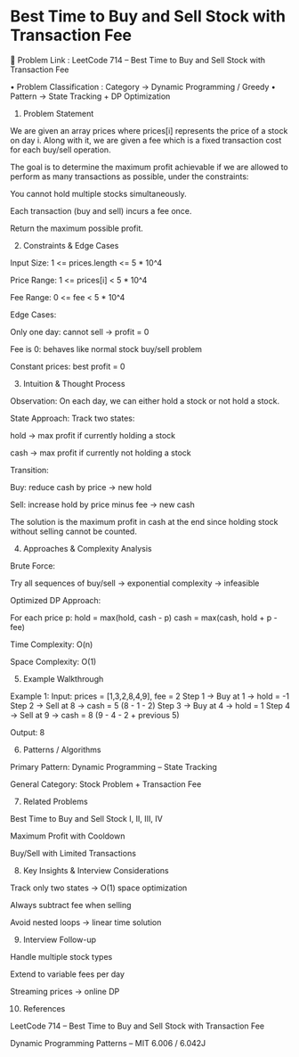 # Best Time to Buy and Sell Stock with Transaction Fee

🔗 Problem Link : LeetCode 714 – Best Time to Buy and Sell Stock with Transaction Fee

• Problem Classification : Category → Dynamic Programming / Greedy
• Pattern → State Tracking + DP Optimization

1. Problem Statement

We are given an array prices where prices[i] represents the price of a stock on day i. Along with it, we are given a fee which is a fixed transaction cost for each buy/sell operation.

The goal is to determine the maximum profit achievable if we are allowed to perform as many transactions as possible, under the constraints:

You cannot hold multiple stocks simultaneously.

Each transaction (buy and sell) incurs a fee once.

Return the maximum possible profit.

2. Constraints & Edge Cases

Input Size: 1 <= prices.length <= 5 * 10^4

Price Range: 1 <= prices[i] < 5 * 10^4

Fee Range: 0 <= fee < 5 * 10^4

Edge Cases:

Only one day: cannot sell → profit = 0

Fee is 0: behaves like normal stock buy/sell problem

Constant prices: best profit = 0

3. Intuition & Thought Process

Observation: On each day, we can either hold a stock or not hold a stock.

State Approach: Track two states:

hold → max profit if currently holding a stock

cash → max profit if currently not holding a stock

Transition:

Buy: reduce cash by price → new hold

Sell: increase hold by price minus fee → new cash

The solution is the maximum profit in cash at the end since holding stock without selling cannot be counted.

4. Approaches & Complexity Analysis

Brute Force:

Try all sequences of buy/sell → exponential complexity → infeasible

Optimized DP Approach:

For each price p:
  hold = max(hold, cash - p)
  cash = max(cash, hold + p - fee)


Time Complexity: O(n)

Space Complexity: O(1)

5. Example Walkthrough

Example 1:
Input: prices = [1,3,2,8,4,9], fee = 2
Step 1 → Buy at 1 → hold = -1
Step 2 → Sell at 8 → cash = 5 (8 - 1 - 2)
Step 3 → Buy at 4 → hold = 1
Step 4 → Sell at 9 → cash = 8 (9 - 4 - 2 + previous 5)

Output: 8

6. Patterns / Algorithms

Primary Pattern: Dynamic Programming – State Tracking

General Category: Stock Problem + Transaction Fee

7. Related Problems

Best Time to Buy and Sell Stock I, II, III, IV

Maximum Profit with Cooldown

Buy/Sell with Limited Transactions

8. Key Insights & Interview Considerations

Track only two states → O(1) space optimization

Always subtract fee when selling

Avoid nested loops → linear time solution

9. Interview Follow-up

Handle multiple stock types

Extend to variable fees per day

Streaming prices → online DP

10. References

LeetCode 714 – Best Time to Buy and Sell Stock with Transaction Fee

Dynamic Programming Patterns – MIT 6.006 / 6.042J